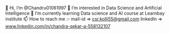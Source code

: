 👋 Hi, I’m @Chandru01061997
👀 I’m interested in Data Science and Artificial Intelligence
🌱 I’m currently learning Data science and AI course at Learnbay institute
📫 How to reach me :-
mail-id => csr.kolli55@gmail.com
linkedIn => www.linkedin.com/in/chandra-sekar-a-558132107
